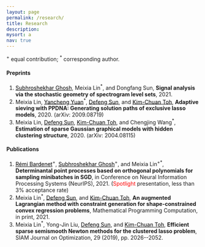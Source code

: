```yaml
---
layout: page
permalink: /research/
title: Research
description: 
mysort: a
nav: true
---
```


<sup>+</sup> equal contribution; <sup>*</sup> corresponding author.

<h4>Preprints</h4>

1. <a href="https://subhro-ghosh.github.io/" style="color: black; text-decoration: underline;"> Subhroshekhar Ghosh</a>, Meixia Lin<sup>*</sup>, and Dongfang Sun, <strong>Signal analysis via the stochastic geometry of spectrogram level sets</strong>, 2021.
2. Meixia Lin, <a href="https://sites.google.com/site/yuanyanchengpaul/home" style="color: black; text-decoration: underline;"> Yancheng Yuan</a><sup>*</sup>, <a href="https://www.polyu.edu.hk/ama/profile/dfsun/" style="color: black; text-decoration: underline;"> Defeng Sun</a>, and <a href="https://blog.nus.edu.sg/mattohkc/" style="color: black; text-decoration: underline;"> Kim-Chuan Toh</a>, <strong>Adaptive sieving with PPDNA: Generating solution paths of exclusive lasso models</strong>, 2020. (arXiv: 2009.08719)
3. Meixia Lin, <a href="https://www.polyu.edu.hk/ama/profile/dfsun/" style="color: black; text-decoration: underline;"> Defeng Sun</a>, <a href="https://blog.nus.edu.sg/mattohkc/" style="color: black; text-decoration: underline;"> Kim-Chuan Toh</a>, and Chengjing Wang<sup>*</sup>, <strong>Estimation of sparse Gaussian graphical models with hidden clustering structure</strong>, 2020. (arXiv: 2004.08115)


<h4>Publications</h4>

1. <a href="https://rbardenet.github.io/" style="color: black; text-decoration: underline;"> Rémi Bardenet</a><sup>+</sup>, <a href="https://subhro-ghosh.github.io/" style="color: black; text-decoration: underline;"> Subhroshekhar Ghosh</a><sup>+</sup>, and Meixia Lin<sup>+*</sup>, <strong>Determinantal point processes based on orthogonal polynomials for sampling minibatches in SGD</strong>, in Conference on Neural Information Processing Systems (NeurIPS), 2021. (<span style="color:red">Spotlight</span> presentation, less than 3% acceptance rate)
2. Meixia Lin<sup>*</sup>, <a href="https://www.polyu.edu.hk/ama/profile/dfsun/" style="color: black; text-decoration: underline;"> Defeng Sun</a>, and <a href="https://blog.nus.edu.sg/mattohkc/" style="color: black; text-decoration: underline;"> Kim-Chuan Toh</a>, <strong>An augmented Lagrangian method with constraint generation for shape-constrained convex regression problems</strong>, Mathematical Programming Computation, in print, 2021.
3. Meixia Lin<sup>*</sup>, Yong-Jin Liu, <a href="https://www.polyu.edu.hk/ama/profile/dfsun/" style="color: black; text-decoration: underline;"> Defeng Sun</a>, and <a href="https://blog.nus.edu.sg/mattohkc/" style="color: black; text-decoration: underline;"> Kim-Chuan Toh</a>, <strong>Efficient sparse semismooth Newton methods for the clustered lasso problem</strong>, SIAM Journal on Optimization, 29 (2019), pp. 2026--2052.

